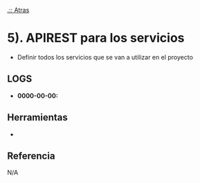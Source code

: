 [.:: Atras](https://github.com/wizanchez/team_losdos)
# 5). APIREST para los servicios

- Definir todos los servicios que se van a utilizar en el proyecto

## LOGS

- **0000-00-00:**

## Herramientas

- 

## Referencia
N/A